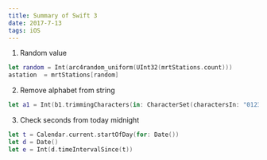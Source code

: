 ```yaml
---
title: Summary of Swift 3
date: 2017-7-13
tags: iOS
---
```


1. Random value
```Swift
let random = Int(arc4random_uniform(UInt32(mrtStations.count)))
astation  = mrtStations[random]
```

2. Remove alphabet from string
```Swift
let a1 = Int(b1.trimmingCharacters(in: CharacterSet(charactersIn: "01234567890.").inverted))
```

3. Check seconds from today midnight
```Swift
let t = Calendar.current.startOfDay(for: Date())
let d = Date()
let e = Int(d.timeIntervalSince(t))
```
